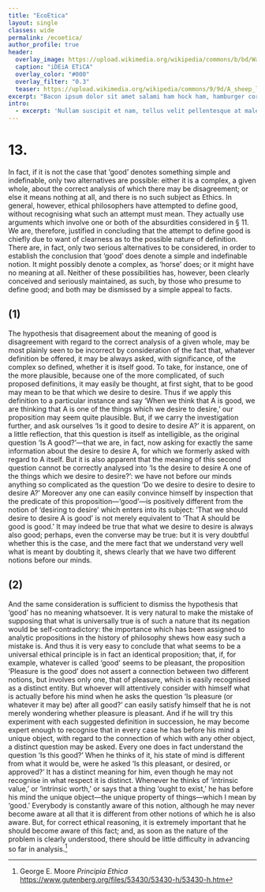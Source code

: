 ```yaml
---
title: "EcoEtica"
layout: single
classes: wide
permalink: /ecoetica/
author_profile: true
header:
  overlay_image: https://upload.wikimedia.org/wikipedia/commons/b/bd/Wall_street_of_the_tombs_sacred_way_Kerameikos_Athens.jpg
  caption: "iDEiA ETiCA"
  overlay_color: "#000"
  overlay_filter: "0.3"
  teaser: https://upload.wikimedia.org/wikipedia/commons/9/9d/A_sheep_lying_with_its_legs_folded_underneath_its_body_next_to_a_wooden_fence%2C_the_sheep_in_profile_view_MET_DP828330.jpg
excerpt: "Bacon ipsum dolor sit amet salami ham hock ham, hamburger corned beef short ribs kielbasa biltong t-bone drumstick tri-tip tail sirloin pork chop."
intro: 
  - excerpt: 'Nullam suscipit et nam, tellus velit pellentesque at malesuada, enim eaque. Quis nulla, netus tempor in diam gravida tincidunt, *proin faucibus* voluptate felis id sollicitudin. Centered with `type="center"`'
---
```


<!-- {% include feature_row id="intro" type="center" %}
{% include feature_row %}
{% include feature_row id="feature_row2" type="left" %}
{% include feature_row id="feature_row3" type="right" %}
{% include feature_row id="feature_row4" type="center" %} -->


# 13.
In fact, if it is not the case that ‘good’ denotes something simple and indefinable, only two alternatives are possible: either it is a complex, a given whole, about the correct analysis of which there may be disagreement; or else it means nothing at all, and there is no such subject as Ethics. In general, however, ethical philosophers have attempted to define good, without recognising what such an attempt must mean. They actually use arguments which involve one or both of the absurdities considered in § 11. We are, therefore, justified in concluding that the attempt to define good is chiefly due to want of clearness as to the possible nature of definition. There are, in fact, only two serious alternatives to be considered, in order to establish the conclusion that ‘good’ does denote a simple and indefinable notion. It might possibly denote a complex, as ‘horse’ does; or it might have no meaning at all. Neither of these possibilities has, however, been clearly conceived and seriously maintained, as such, by those who presume to define good; and both may be dismissed by a simple appeal to facts.

## (1)
The hypothesis that disagreement about the meaning of good is disagreement with regard to the correct analysis of a given whole, may be most plainly seen to be incorrect by consideration of the fact that, whatever definition be offered, it may be always asked, with significance, of the complex so defined, whether it is itself good. To take, for instance, one of the more plausible, because one of the more complicated, of such proposed definitions, it may easily be thought, at first sight, that to be good may mean to be that which we desire to desire. Thus if we apply this definition to a particular instance and say ‘When we think that A is good, we are thinking that A is one of the things which we desire to desire,’ our proposition may seem quite plausible. But, if we carry the investigation further, and ask ourselves ‘Is it good to desire to desire A?’ it is apparent, on a little reflection, that this question is itself as intelligible, as the original question ‘Is A good?’—that we are, in fact, now asking for exactly the same information about the desire to desire A, for which we formerly asked with regard to A itself. But it is also apparent that the meaning of this second question cannot be correctly analysed into ‘Is the desire to desire A one of the things which we desire to desire?’: we have not before our minds anything so complicated as the question ‘Do we desire to desire to desire to desire A?’ Moreover any one can easily convince himself by inspection that the predicate of this proposition—‘good’—is positively different from the notion of ‘desiring to desire’ which enters into its subject: ‘That we should desire to desire A is good’ is not merely equivalent to ‘That A should be good is good.’ It may indeed be true that what we desire to desire is always also good; perhaps, even the converse may be true: but it is very doubtful whether this is the case, and the mere fact that we understand very well what is meant by doubting it, shews clearly that we have two different notions before our minds.

## (2)
And the same consideration is sufficient to dismiss the hypothesis that ‘good’ has no meaning whatsoever. It is very natural to make the mistake of supposing that what is universally true is of such a nature that its negation would be self-contradictory: the importance which has been assigned to analytic propositions in the history of philosophy shews how easy such a mistake is. And thus it is very easy to conclude that what seems to be a universal ethical principle is in fact an identical proposition; that, if, for example, whatever is called ‘good’ seems to be pleasant, the proposition ‘Pleasure is the good’ does not assert a connection between two different notions, but involves only one, that of pleasure, which is easily recognised as a distinct entity. But whoever will attentively consider with himself what is actually before his mind when he asks the question ‘Is pleasure (or whatever it may be) after all good?’ can easily satisfy himself that he is not merely wondering whether pleasure is pleasant. And if he will try this experiment with each suggested definition in succession, he may become expert enough to recognise that in every case he has before his mind a unique object, with regard to the connection of which with any other object, a distinct question may be asked. Every one does in fact understand the question ‘Is this good?’ When he thinks of it, his state of mind is different from what it would be, were he asked ‘Is this pleasant, or desired, or approved?’ It has a distinct meaning for him, even though he may not recognise in what respect it is distinct. Whenever he thinks of ‘intrinsic value,’ or ‘intrinsic worth,’ or says that a thing ‘ought to exist,’ he has before his mind the unique object—the unique property of things—which I mean by ‘good.’ Everybody is constantly aware of this notion, although he may never become aware at all that it is different from other notions of which he is also aware. But, for correct ethical reasoning, it is extremely important that he should become aware of this fact; and, as soon as the nature of the problem is clearly understood, there should be little difficulty in advancing so far in analysis.[^1]
[^1]: George E. Moore *Principia Ethica* https://www.gutenberg.org/files/53430/53430-h/53430-h.htm
